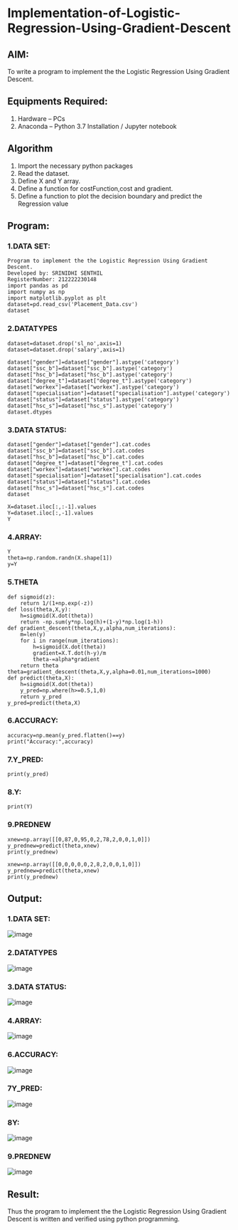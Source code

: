 # Implementation-of-Logistic-Regression-Using-Gradient-Descent

## AIM:
To write a program to implement the the Logistic Regression Using Gradient Descent.

## Equipments Required:
1. Hardware – PCs
2. Anaconda – Python 3.7 Installation / Jupyter notebook

## Algorithm
1. Import the necessary python packages
2. Read the dataset.
3. Define X and Y array.
4. Define a function for costFunction,cost and gradient.
5. Define a function to plot the decision boundary and predict the Regression value
## Program:
### 1.DATA SET:
```
Program to implement the the Logistic Regression Using Gradient Descent.
Developed by: SRINIDHI SENTHIL
RegisterNumber: 212222230148
import pandas as pd
import numpy as np
import matplotlib.pyplot as plt
dataset=pd.read_csv('Placement_Data.csv')
dataset
```
### 2.DATATYPES
```
dataset=dataset.drop('sl_no',axis=1)
dataset=dataset.drop('salary',axis=1)
```
```
dataset["gender"]=dataset["gender"].astype('category')
dataset["ssc_b"]=dataset["ssc_b"].astype('category')
dataset["hsc_b"]=dataset["hsc_b"].astype('category')
dataset["degree_t"]=dataset["degree_t"].astype('category')
dataset["workex"]=dataset["workex"].astype('category')
dataset["specialisation"]=dataset["specialisation"].astype('category')
dataset["status"]=dataset["status"].astype('category')
dataset["hsc_s"]=dataset["hsc_s"].astype('category')
dataset.dtypes
```

### 3.DATA STATUS:
```
dataset["gender"]=dataset["gender"].cat.codes
dataset["ssc_b"]=dataset["ssc_b"].cat.codes
dataset["hsc_b"]=dataset["hsc_b"].cat.codes
dataset["degree_t"]=dataset["degree_t"].cat.codes
dataset["workex"]=dataset["workex"].cat.codes
dataset["specialisation"]=dataset["specialisation"].cat.codes
dataset["status"]=dataset["status"].cat.codes
dataset["hsc_s"]=dataset["hsc_s"].cat.codes
dataset
```
```
X=dataset.iloc[:,:-1].values
Y=dataset.iloc[:,-1].values
Y
```
### 4.ARRAY:
```
Y
theta=np.random.randn(X.shape[1])
y=Y
```
### 5.THETA
```
def sigmoid(z):
    return 1/(1+np.exp(-z))
def loss(theta,X,y):
    h=sigmoid(X.dot(theta))
    return -np.sum(y*np.log(h)+(1-y)*np.log(1-h))
def gradient_descent(theta,X,y,alpha,num_iterations):
    m=len(y)
    for i in range(num_iterations):
        h=sigmoid(X.dot(theta))
        gradient=X.T.dot(h-y)/m
        theta-=alpha*gradient
    return theta
theta=gradient_descent(theta,X,y,alpha=0.01,num_iterations=1000)
def predict(theta,X):
    h=sigmoid(X.dot(theta))
    y_pred=np.where(h>=0.5,1,0)
    return y_pred
y_pred=predict(theta,X)
```
### 6.ACCURACY:
```
accuracy=np.mean(y_pred.flatten()==y)
print("Accuracy:",accuracy)
```
### 7.Y_PRED:
```
print(y_pred)
```
### 8.Y:
```
print(Y)
```
### 9.PREDNEW
```
xnew=np.array([[0,87,0,95,0,2,78,2,0,0,1,0]])
y_prednew=predict(theta,xnew)
print(y_prednew)

xnew=np.array([[0,0,0,0,0,2,8,2,0,0,1,0]])
y_prednew=predict(theta,xnew)
print(y_prednew)
```

## Output:
### 1.DATA SET:
![image](https://github.com/user-attachments/assets/6aa0652f-7130-487e-a03c-f552752ebbf8)
### 2.DATATYPES
![image](https://github.com/user-attachments/assets/e7f28b0e-33d3-49c2-af99-2b391215a8fe)
### 3.DATA STATUS:
![image](https://github.com/user-attachments/assets/cd8fe914-99af-40db-ac22-7fb04af91300)
### 4.ARRAY:
![image](https://github.com/user-attachments/assets/1caf5422-28e6-4f46-af7a-7a9622580961)
### 6.ACCURACY:
![image](https://github.com/user-attachments/assets/982399c3-adb1-41c4-bf2e-db984c63d1f3)
### 7Y_PRED:
![image](https://github.com/user-attachments/assets/74e2bc78-cf86-414f-a881-fab5ced4cca2)
### 8Y:
![image](https://github.com/user-attachments/assets/ad263174-24a9-4609-a691-764d413e0d20)
### 9.PREDNEW
![image](https://github.com/user-attachments/assets/c8e315d8-072b-43b4-b418-37d63d9539c0)


## Result:
Thus the program to implement the the Logistic Regression Using Gradient Descent is written and verified using python programming.

